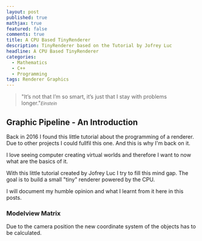 ```yaml
---
layout: post
published: true
mathjax: true
featured: false
comments: true
title: A CPU Based TinyRenderer
description: TinyRenderer based on the Tutorial by Jofrey Luc
headline: A CPU Based TinyRenderer
categories:
  - Mathematics
  - C++
  - Programming
tags: Renderer Graphics
---
```

>&quot;It’s not that I’m so smart, it’s just that I stay with problems longer.&quot;<small><cite title="einstein">Einstein</cite></small>

## Graphic Pipeline - An Introduction
Back in 2016 I found this little tutorial about the programming of a renderer. Due to other projects I could fullfil this one. And this is why I'm back on it.

I love seeing computer creating virtual worlds and therefore I want to now what are the basics of it.

With this little tutorial created by Jofrey Luc I try to fill this mind gap. The goal is to build a small "tiny" renderer powered by the CPU.

I will document my humble opinion and what I learnt from it here in this posts. 

### Modelview Matrix
Due to the camera position the new coordinate system of the objects has to be calculated.
